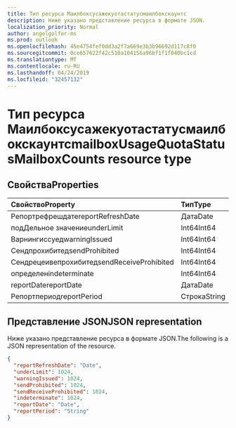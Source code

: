 ```yaml
---
title: Тип ресурса Маилбоксусажекуотастатусмаилбокскаунтс
description: Ниже указано представление ресурса в формате JSON.
localization_priority: Normal
author: angelgolfer-ms
ms.prod: outlook
ms.openlocfilehash: 45e4754fef0dd3a2f7a669e3b3b96692d117c8f0
ms.sourcegitcommit: 0ce657622f42c510a104156a96bf1f1f040bc1cd
ms.translationtype: MT
ms.contentlocale: ru-RU
ms.lasthandoff: 04/24/2019
ms.locfileid: "32457132"
---
```

# <a name="mailboxusagequotastatusmailboxcounts-resource-type"></a><span data-ttu-id="d81d8-103">Тип ресурса Маилбоксусажекуотастатусмаилбокскаунтс</span><span class="sxs-lookup"><span data-stu-id="d81d8-103">mailboxUsageQuotaStatusMailboxCounts resource type</span></span>

## <a name="properties"></a><span data-ttu-id="d81d8-104">Свойства</span><span class="sxs-lookup"><span data-stu-id="d81d8-104">Properties</span></span>

| <span data-ttu-id="d81d8-105">Свойство</span><span class="sxs-lookup"><span data-stu-id="d81d8-105">Property</span></span>              | <span data-ttu-id="d81d8-106">Тип</span><span class="sxs-lookup"><span data-stu-id="d81d8-106">Type</span></span>   |
| :-------------------- | :----- |
| <span data-ttu-id="d81d8-107">Репортрефрешдате</span><span class="sxs-lookup"><span data-stu-id="d81d8-107">reportRefreshDate</span></span>     | <span data-ttu-id="d81d8-108">Дата</span><span class="sxs-lookup"><span data-stu-id="d81d8-108">Date</span></span>   |
| <span data-ttu-id="d81d8-109">подДельное значение</span><span class="sxs-lookup"><span data-stu-id="d81d8-109">underLimit</span></span>            | <span data-ttu-id="d81d8-110">Int64</span><span class="sxs-lookup"><span data-stu-id="d81d8-110">Int64</span></span>  |
| <span data-ttu-id="d81d8-111">Варнингиссуед</span><span class="sxs-lookup"><span data-stu-id="d81d8-111">warningIssued</span></span>         | <span data-ttu-id="d81d8-112">Int64</span><span class="sxs-lookup"><span data-stu-id="d81d8-112">Int64</span></span>  |
| <span data-ttu-id="d81d8-113">Сендпрохибитед</span><span class="sxs-lookup"><span data-stu-id="d81d8-113">sendProhibited</span></span>        | <span data-ttu-id="d81d8-114">Int64</span><span class="sxs-lookup"><span data-stu-id="d81d8-114">Int64</span></span>  |
| <span data-ttu-id="d81d8-115">Сендрецеивепрохибитед</span><span class="sxs-lookup"><span data-stu-id="d81d8-115">sendReceiveProhibited</span></span> | <span data-ttu-id="d81d8-116">Int64</span><span class="sxs-lookup"><span data-stu-id="d81d8-116">Int64</span></span>  |
| <span data-ttu-id="d81d8-117">определен</span><span class="sxs-lookup"><span data-stu-id="d81d8-117">indeterminate</span></span>         | <span data-ttu-id="d81d8-118">Int64</span><span class="sxs-lookup"><span data-stu-id="d81d8-118">Int64</span></span>  |
| <span data-ttu-id="d81d8-119">reportDate</span><span class="sxs-lookup"><span data-stu-id="d81d8-119">reportDate</span></span>            | <span data-ttu-id="d81d8-120">Дата</span><span class="sxs-lookup"><span data-stu-id="d81d8-120">Date</span></span>   |
| <span data-ttu-id="d81d8-121">Репортпериод</span><span class="sxs-lookup"><span data-stu-id="d81d8-121">reportPeriod</span></span>          | <span data-ttu-id="d81d8-122">Строка</span><span class="sxs-lookup"><span data-stu-id="d81d8-122">String</span></span> |

## <a name="json-representation"></a><span data-ttu-id="d81d8-123">Представление JSON</span><span class="sxs-lookup"><span data-stu-id="d81d8-123">JSON representation</span></span>

<span data-ttu-id="d81d8-124">Ниже указано представление ресурса в формате JSON.</span><span class="sxs-lookup"><span data-stu-id="d81d8-124">The following is a JSON representation of the resource.</span></span>

<!-- {
  "blockType": "resource",
  "@odata.type": "microsoft.graph.mailboxUsageQuotaStatusMailboxCounts"
} -->

```json
{
  "reportRefreshDate": "Date", 
  "underLimit": 1024, 
  "warningIssued": 1024, 
  "sendProhibited": 1024, 
  "sendReceiveProhibited": 1024, 
  "indeterminate": 1024, 
  "reportDate": "Date", 
  "reportPeriod": "String"
}
```
